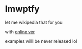 # lmwptfy
let me wikipedia that for you

with [online ver](online.html)

examples willl be never released lol
